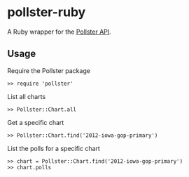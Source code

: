 pollster-ruby
=============

A Ruby wrapper for the [Pollster API](http://elections.huffingtonpost.com/pollster/api).


Usage
-------------

Require the Pollster package

    >> require 'pollster'

List all charts

    >> Pollster::Chart.all

Get a specific chart

    >> Pollster::Chart.find('2012-iowa-gop-primary')

List the polls for a specific chart

    >> chart = Pollster::Chart.find('2012-iowa-gop-primary')
    >> chart.polls
